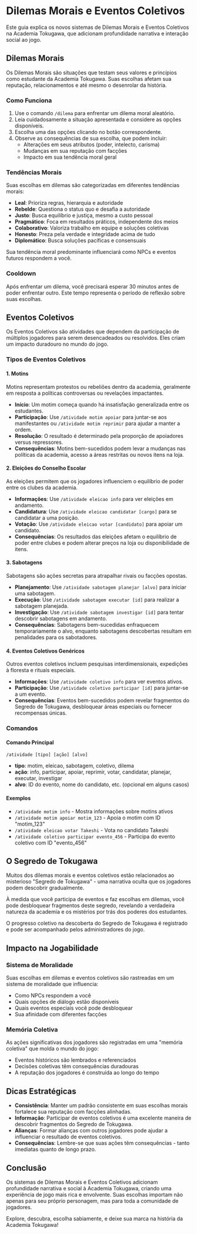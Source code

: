 # Dilemas Morais e Eventos Coletivos

Este guia explica os novos sistemas de Dilemas Morais e Eventos Coletivos na Academia Tokugawa, que adicionam profundidade narrativa e interação social ao jogo.

## Dilemas Morais

Os Dilemas Morais são situações que testam seus valores e princípios como estudante da Academia Tokugawa. Suas escolhas afetam sua reputação, relacionamentos e até mesmo o desenrolar da história.

### Como Funciona

1. Use o comando `/dilema` para enfrentar um dilema moral aleatório.
2. Leia cuidadosamente a situação apresentada e considere as opções disponíveis.
3. Escolha uma das opções clicando no botão correspondente.
4. Observe as consequências de sua escolha, que podem incluir:
   - Alterações em seus atributos (poder, intelecto, carisma)
   - Mudanças em sua reputação com facções
   - Impacto em sua tendência moral geral

### Tendências Morais

Suas escolhas em dilemas são categorizadas em diferentes tendências morais:

- **Leal**: Prioriza regras, hierarquia e autoridade
- **Rebelde**: Questiona o status quo e desafia a autoridade
- **Justo**: Busca equilíbrio e justiça, mesmo a custo pessoal
- **Pragmático**: Foca em resultados práticos, independente dos meios
- **Colaborativo**: Valoriza trabalho em equipe e soluções coletivas
- **Honesto**: Preza pela verdade e integridade acima de tudo
- **Diplomático**: Busca soluções pacíficas e consensuais

Sua tendência moral predominante influenciará como NPCs e eventos futuros respondem a você.

### Cooldown

Após enfrentar um dilema, você precisará esperar 30 minutos antes de poder enfrentar outro. Este tempo representa o período de reflexão sobre suas escolhas.

## Eventos Coletivos

Os Eventos Coletivos são atividades que dependem da participação de múltiplos jogadores para serem desencadeados ou resolvidos. Eles criam um impacto duradouro no mundo do jogo.

### Tipos de Eventos Coletivos

#### 1. Motins

Motins representam protestos ou rebeliões dentro da academia, geralmente em resposta a políticas controversas ou revelações impactantes.

- **Início**: Um motim começa quando há insatisfação generalizada entre os estudantes.
- **Participação**: Use `/atividade motim apoiar` para juntar-se aos manifestantes ou `/atividade motim reprimir` para ajudar a manter a ordem.
- **Resolução**: O resultado é determinado pela proporção de apoiadores versus repressores.
- **Consequências**: Motins bem-sucedidos podem levar a mudanças nas políticas da academia, acesso a áreas restritas ou novos itens na loja.

#### 2. Eleições do Conselho Escolar

As eleições permitem que os jogadores influenciem o equilíbrio de poder entre os clubes da academia.

- **Informações**: Use `/atividade eleicao info` para ver eleições em andamento.
- **Candidatura**: Use `/atividade eleicao candidatar [cargo]` para se candidatar a uma posição.
- **Votação**: Use `/atividade eleicao votar [candidato]` para apoiar um candidato.
- **Consequências**: Os resultados das eleições afetam o equilíbrio de poder entre clubes e podem alterar preços na loja ou disponibilidade de itens.

#### 3. Sabotagens

Sabotagens são ações secretas para atrapalhar rivais ou facções opostas.

- **Planejamento**: Use `/atividade sabotagem planejar [alvo]` para iniciar uma sabotagem.
- **Execução**: Use `/atividade sabotagem executar [id]` para realizar a sabotagem planejada.
- **Investigação**: Use `/atividade sabotagem investigar [id]` para tentar descobrir sabotagens em andamento.
- **Consequências**: Sabotagens bem-sucedidas enfraquecem temporariamente o alvo, enquanto sabotagens descobertas resultam em penalidades para os sabotadores.

#### 4. Eventos Coletivos Genéricos

Outros eventos coletivos incluem pesquisas interdimensionais, expedições à floresta e rituais especiais.

- **Informações**: Use `/atividade coletivo info` para ver eventos ativos.
- **Participação**: Use `/atividade coletivo participar [id]` para juntar-se a um evento.
- **Consequências**: Eventos bem-sucedidos podem revelar fragmentos do Segredo de Tokugawa, desbloquear áreas especiais ou fornecer recompensas únicas.

### Comandos

#### Comando Principal

```
/atividade [tipo] [ação] [alvo]
```

- **tipo**: motim, eleicao, sabotagem, coletivo, dilema
- **ação**: info, participar, apoiar, reprimir, votar, candidatar, planejar, executar, investigar
- **alvo**: ID do evento, nome do candidato, etc. (opcional em alguns casos)

#### Exemplos

- `/atividade motim info` - Mostra informações sobre motins ativos
- `/atividade motim apoiar motim_123` - Apoia o motim com ID "motim_123"
- `/atividade eleicao votar Takeshi` - Vota no candidato Takeshi
- `/atividade coletivo participar evento_456` - Participa do evento coletivo com ID "evento_456"

## O Segredo de Tokugawa

Muitos dos dilemas morais e eventos coletivos estão relacionados ao misterioso "Segredo de Tokugawa" - uma narrativa oculta que os jogadores podem descobrir gradualmente.

À medida que você participa de eventos e faz escolhas em dilemas, você pode desbloquear fragmentos deste segredo, revelando a verdadeira natureza da academia e os mistérios por trás dos poderes dos estudantes.

O progresso coletivo na descoberta do Segredo de Tokugawa é registrado e pode ser acompanhado pelos administradores do jogo.

## Impacto na Jogabilidade

### Sistema de Moralidade

Suas escolhas em dilemas e eventos coletivos são rastreadas em um sistema de moralidade que influencia:

- Como NPCs respondem a você
- Quais opções de diálogo estão disponíveis
- Quais eventos especiais você pode desbloquear
- Sua afinidade com diferentes facções

### Memória Coletiva

As ações significativas dos jogadores são registradas em uma "memória coletiva" que molda o mundo do jogo:

- Eventos históricos são lembrados e referenciados
- Decisões coletivas têm consequências duradouras
- A reputação dos jogadores é construída ao longo do tempo

## Dicas Estratégicas

- **Consistência**: Manter um padrão consistente em suas escolhas morais fortalece sua reputação com facções alinhadas.
- **Informação**: Participar de eventos coletivos é uma excelente maneira de descobrir fragmentos do Segredo de Tokugawa.
- **Alianças**: Formar alianças com outros jogadores pode ajudar a influenciar o resultado de eventos coletivos.
- **Consequências**: Lembre-se que suas ações têm consequências - tanto imediatas quanto de longo prazo.

## Conclusão

Os sistemas de Dilemas Morais e Eventos Coletivos adicionam profundidade narrativa e social à Academia Tokugawa, criando uma experiência de jogo mais rica e envolvente. Suas escolhas importam não apenas para seu próprio personagem, mas para toda a comunidade de jogadores.

Explore, descubra, escolha sabiamente, e deixe sua marca na história da Academia Tokugawa!